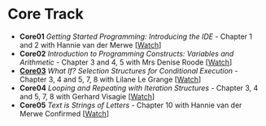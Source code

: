 # Core Track

* **Core01**	_Getting Started Programming: Introducing the IDE_ - Chapter 1 and 2 with Hannie van der Merwe [[Watch](https://youtu.be/TqDc6i72g4c)]
* **Core02**	_Introduction to Programming Constructs: Variables and Arithmetic_ - Chapter 3 and 4, 5 with Mrs Denise Roode [[Watch](https://youtu.be/EZq9CE4Uu6M)]
* **[Core03](https://github.com/LearnDelphiorg/BootCamp2022/tree/main/Core/Core3%20-%20Selection%20Structures%20for%20Conditional%20Execution)**	_What If? Selection Structures for Conditional Execution_	- Chapter 3, 4 and 5, 7, 8 with Lilane Le Grange [[Watch](https://youtu.be/y62GTUBix4Y)]
* **Core04**	_Looping and Repeating with Iteration Structures_	- Chapter 3, 4 and 5, 7, 8 with Gerhard Visagie [[Watch](https://youtu.be/WL_kAYeuaTQ)]
* **Core05**	_Text is Strings of Letters_ - Chapter 10 with Hannie van der Merwe	Confirmed	[[Watch](https://youtu.be/7auX8kaCo2w)]
